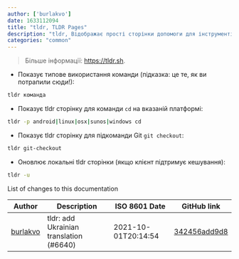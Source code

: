 ```yaml
---
author: ['burlakvo']
date: 1633112094
title: "tldr, TLDR Pages"
description: "tldr, Відображає прості сторінки допомоги для інструментів командного рядка з проекту tldr-pages"
categories: "common"
---
```

> Більше інформації: <https://tldr.sh>.

- Показує типове використання команди (підказка: це те, як ви потрапили сюди!):

```bash
tldr команда
```

- Показує tldr сторінку для команди `cd` на вказаній платформі:

```bash
tldr -p android|linux|osx|sunos|windows cd
```

- Показує tldr сторінку для підкоманди Git `git checkout`:

```bash
tldr git-checkout
```

- Оновлює локальні tldr сторінки (якщо клієнт підтримує кешування):

```bash
tldr -u
```
List of changes to this documentation


Author | Description | ISO 8601 Date | GitHub link
------|-----|-----|-----
[burlakvo](mailto:48330319+burlakvo@users.noreply.github.com) | tldr: add Ukrainian translation (#6640) | 2021-10-01T20:14:54 | [342456add9d8](https://github.com/tldr-pages/tldr/commit/342456add9d8cf113557a60ba836ea7532f656b6)

